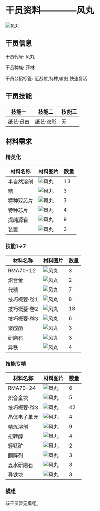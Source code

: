 # 干员资料————风丸

![风丸](./oprImages/风丸.png)

## 干员信息

干员代号: 风丸

干员种族: 菲林

干员公招标签: 近战位,特种,输出,快速复活

## 干员技能

| 技能一       | 技能二   | 技能三 |
| ------------ | -------- | ------ |
| 纸艺·迅击 | 纸艺·双影 | 无 |

## 材料需求

### 精英化

| 材料名称      | 材料图片 | 数量  |
|---------|---------|-----|
| 半自然溶剂 | ![风丸](./matIcons/半自然溶剂.png)  |   13  |
| 糖 | ![风丸](./matIcons/糖.png)  |   3  |
| 特种双芯片 | ![风丸](./matIcons/特种双芯片.png)  |   3  |
| 特种芯片 | ![风丸](./matIcons/特种芯片.png)  |   4  |
| 提纯源岩 | ![风丸](./matIcons/提纯源岩.png)  |   9  |
| 装置 | ![风丸](./matIcons/装置.png)  |   3  |

### 技能1→7

| 材料名称      | 材料图片 | 数量  |
|---------|---------|-----|
| RMA70-12 | ![风丸](./matIcons/RMA70-12.png)  |   3  |
| 炽合金 | ![风丸](./matIcons/炽合金.png)  |   2  |
| 代糖 | ![风丸](./matIcons/代糖.png)  |   7  |
| 技巧概要·卷1 | ![风丸](./matIcons/技巧概要·卷1.png)  |   8  |
| 技巧概要·卷2 | ![风丸](./matIcons/技巧概要·卷2.png)  |   18  |
| 技巧概要·卷3 | ![风丸](./matIcons/技巧概要·卷3.png)  |   6  |
| 聚酸酯 | ![风丸](./matIcons/聚酸酯.png)  |   3  |
| 研磨石 | ![风丸](./matIcons/研磨石.png)  |   3  |
| 异铁 | ![风丸](./matIcons/异铁.png)  |   4  |

### 技能专精

| 材料名称      | 材料图片 | 数量  |
|---------|---------|-----|
| RMA70-24 | ![风丸](./matIcons/RMA70-24.png)  |   6  |
| 炽合金块 | ![风丸](./matIcons/炽合金块.png)  |   5  |
| 技巧概要·卷3 | ![风丸](./matIcons/技巧概要·卷3.png)  |   42  |
| 晶体电子单元 | ![风丸](./matIcons/晶体电子单元.png)  |   4  |
| 精炼溶剂 | ![风丸](./matIcons/精炼溶剂.png)  |   9  |
| 扭转醇 | ![风丸](./matIcons/扭转醇.png)  |   4  |
| 轻锰矿 | ![风丸](./matIcons/轻锰矿.png)  |   2  |
| 酮阵列 | ![风丸](./matIcons/酮阵列.png)  |   3  |
| 五水研磨石 | ![风丸](./matIcons/五水研磨石.png)  |   3  |
| 异铁块 | ![风丸](./matIcons/异铁块.png)  |   3  |

### 模组

该干员暂无模组。
